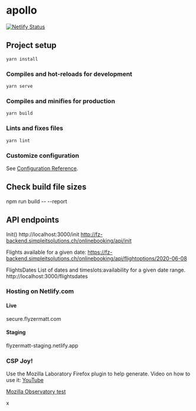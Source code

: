 # apollo
[![Netlify Status](https://api.netlify.com/api/v1/badges/53661768-2891-4a91-aca6-905373c53da4/deploy-status)](https://app.netlify.com/sites/fz-apollo/deploys)

## Project setup
```
yarn install
```

### Compiles and hot-reloads for development
```
yarn serve
```

### Compiles and minifies for production
```
yarn build
```

### Lints and fixes files
```
yarn lint
```

### Customize configuration
See [Configuration Reference](https://cli.vuejs.org/config/).

## Check build file sizes
npm run build -- --report
## API endpoints
Init()
http://localhost:3000/init
http://fz-backend.simpleitsolutions.ch/onlinebooking/api/init

Flights available for a given date:
https://fz-backend.simpleitsolutions.ch/onlinebooking/api/flightoptions/2020-06-08

FlightsDates
List of dates and timeslots:availability for a given date range.
http://localhost:3000/flightsdates




### Hosting on Netlify.com
#### Live
secure.flyzermatt.com

#### Staging
flyzermatt-staging.netlify.app


### CSP Joy!
Use the Mozilla Laboratory Firefox plugin to help generate. Video on how to use it:
[YouTube](https://youtu.be/Oan4J9kfy44)

[Mozilla Observatory test](https://observatory.mozilla.org/)

x